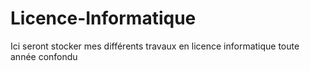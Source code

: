 # Licence-Informatique
Ici seront stocker mes différents travaux en licence informatique toute année confondu
